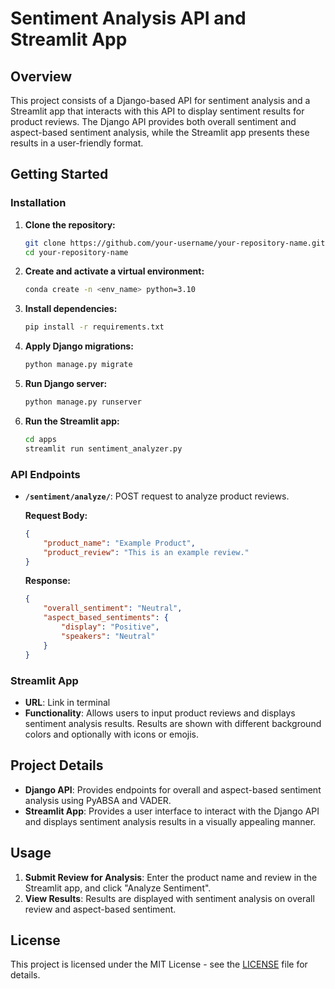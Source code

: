 # Sentiment Analysis API and Streamlit App

## Overview

This project consists of a Django-based API for sentiment analysis and a Streamlit app that interacts with this API to display sentiment results for product reviews. The Django API provides both overall sentiment and aspect-based sentiment analysis, while the Streamlit app presents these results in a user-friendly format.

## Getting Started

### Installation

1. **Clone the repository:**

    ```bash
    git clone https://github.com/your-username/your-repository-name.git
    cd your-repository-name
    ```

2. **Create and activate a virtual environment:**

    ```bash
    conda create -n <env_name> python=3.10
    ```

3. **Install dependencies:**

    ```bash
    pip install -r requirements.txt
    ```

4. **Apply Django migrations:**

    ```bash
    python manage.py migrate
    ```

5. **Run Django server:**

    ```bash
    python manage.py runserver
    ```

6. **Run the Streamlit app:**

    ```bash
    cd apps
    streamlit run sentiment_analyzer.py
    ```

### API Endpoints

- **`/sentiment/analyze/`**: POST request to analyze product reviews. 

  **Request Body:**

  ```json
  {
      "product_name": "Example Product",
      "product_review": "This is an example review."
  }
  ```

  **Response:**

  ```json
  {
      "overall_sentiment": "Neutral",
      "aspect_based_sentiments": {
          "display": "Positive",
          "speakers": "Neutral"
      }
  }
  ```

### Streamlit App

- **URL**: Link in terminal
- **Functionality**: Allows users to input product reviews and displays sentiment analysis results. Results are shown with different background colors and optionally with icons or emojis.

## Project Details

- **Django API**: Provides endpoints for overall and aspect-based sentiment analysis using PyABSA and VADER.
- **Streamlit App**: Provides a user interface to interact with the Django API and displays sentiment analysis results in a visually appealing manner.

## Usage

1. **Submit Review for Analysis**: Enter the product name and review in the Streamlit app, and click "Analyze Sentiment".
2. **View Results**: Results are displayed with sentiment analysis on overall review and aspect-based sentiment.

## License

This project is licensed under the MIT License - see the [LICENSE](LICENSE) file for details.